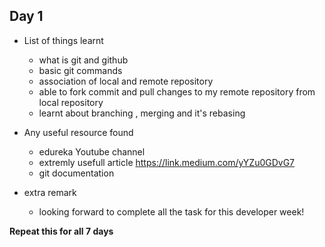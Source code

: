 ## Day 1

- List of things learnt
    - what is git and github
    - basic git commands
    - association of local and remote repository
    - able to fork commit and pull changes to my remote repository from local repository
    - learnt about branching , merging and it's rebasing

- Any useful resource found
    - edureka Youtube channel
    - extremly usefull article https://link.medium.com/yYZu0GDvG7
    - git documentation
    
- extra remark 
   - looking forward to complete all the task for this developer week!

**Repeat this for all 7 days**
